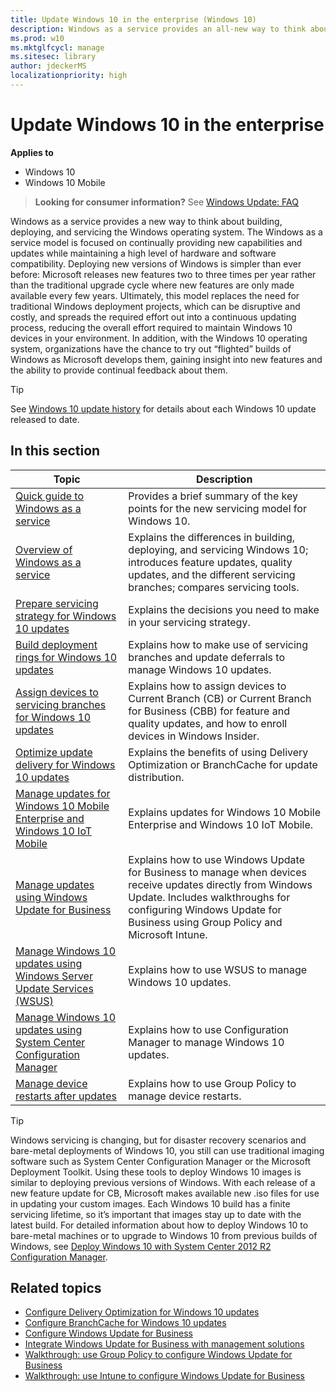 ```yaml
---
title: Update Windows 10 in the enterprise (Windows 10)
description: Windows as a service provides an all-new way to think about building, deploying, and servicing Windows 10.
ms.prod: w10
ms.mktglfcycl: manage
ms.sitesec: library
author: jdeckerMS
localizationpriority: high
---
```


# Update Windows 10 in the enterprise


**Applies to**

- Windows 10
- Windows 10 Mobile

> **Looking for consumer information?** See [Windows Update: FAQ](https://support.microsoft.com/help/12373/windows-update-faq) 

Windows as a service provides a new way to think about building, deploying, and servicing the Windows operating system. The Windows as a service model is focused on continually providing new capabilities and updates while maintaining a high level of hardware and software compatibility. Deploying new versions of Windows is simpler than ever before: Microsoft releases new features two to three times per year rather than the traditional upgrade cycle where new features are only made available every few years. Ultimately, this model replaces the need for traditional Windows deployment projects, which can be disruptive and costly, and spreads the required effort out into a continuous updating process, reducing the overall effort required to maintain Windows 10 devices in your environment. In addition, with the Windows 10 operating system, organizations have the chance to try out “flighted” builds of Windows as Microsoft develops them, gaining insight into new features and the ability to provide continual feedback about them. 

>[!TIP]
>See [Windows 10 update history](https://support.microsoft.com/help/12387/windows-10-update-history) for details about each Windows 10 update released to date.  

## In this section

| Topic | Description|
| --- | --- |
| [Quick guide to Windows as a service](waas-quick-start.md) | Provides a brief summary of the key points for the new servicing model for Windows 10. |
| [Overview of Windows as a service](waas-overview.md) | Explains the differences in building, deploying, and servicing Windows 10; introduces feature updates, quality updates, and the different servicing branches; compares servicing tools. |
| [Prepare servicing strategy for Windows 10 updates](waas-servicing-strategy-windows-10-updates.md) | Explains the decisions you need to make in your servicing strategy.  |
| [Build deployment rings for Windows 10 updates](waas-deployment-rings-windows-10-updates.md) | Explains how to make use of servicing branches and update deferrals to manage Windows 10 updates.  |
| [Assign devices to servicing branches for Windows 10 updates](waas-servicing-branches-windows-10-updates.md) | Explains how to assign devices to Current Branch (CB) or Current Branch for Business (CBB) for feature and quality updates, and how to enroll devices in Windows Insider. |
| [Optimize update delivery for Windows 10 updates](waas-optimize-windows-10-updates.md) | Explains the benefits of using Delivery Optimization or BranchCache for update distribution.  |
| [Manage updates for Windows 10 Mobile Enterprise and Windows 10 IoT Mobile](waas-mobile-updates.md) | Explains updates for Windows 10 Mobile Enterprise and Windows 10 IoT Mobile. |
| [Manage updates using Windows Update for Business](waas-manage-updates-wufb.md) | Explains how to use Windows Update for Business to manage when devices receive updates directly from Windows Update. Includes walkthroughs for configuring Windows Update for Business using Group Policy and Microsoft Intune.  |
| [Manage Windows 10 updates using Windows Server Update Services (WSUS)](waas-manage-updates-wsus.md) | Explains how to use WSUS to manage Windows 10 updates. |
| [Manage Windows 10 updates using System Center Configuration Manager](waas-manage-updates-configuration-manager.md) | Explains how to use Configuration Manager to manage Windows 10 updates.  |
| [Manage device restarts after updates](waas-restart.md) | Explains how to use Group Policy to manage device restarts. |

>[!TIP]
>Windows servicing is changing, but for disaster recovery scenarios and bare-metal deployments of Windows 10, you still can use traditional imaging software such as System Center Configuration Manager or the Microsoft Deployment Toolkit. Using these tools to deploy Windows 10 images is similar to deploying previous versions of Windows.
>With each release of a new feature update for CB, Microsoft makes available new .iso files for use in updating your custom images. Each Windows 10 build has a finite servicing lifetime, so it’s important that images stay up to date with the latest build. For detailed information about how to deploy Windows 10 to bare-metal machines or to upgrade to Windows 10 from previous builds of Windows, see [Deploy Windows 10 with System Center 2012 R2 Configuration Manager](https://technet.microsoft.com/itpro/windows/deploy/deploy-windows-10-with-system-center-2012-r2-configuration-manager).


## Related topics


- [Configure Delivery Optimization for Windows 10 updates](waas-delivery-optimization.md)
- [Configure BranchCache for Windows 10 updates](waas-branchcache.md)
- [Configure Windows Update for Business](waas-configure-wufb.md)
- [Integrate Windows Update for Business with management solutions](waas-integrate-wufb.md)
- [Walkthrough: use Group Policy to configure Windows Update for Business](waas-wufb-group-policy.md)
- [Walkthrough: use Intune to configure Windows Update for Business](waas-wufb-intune.md)




